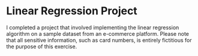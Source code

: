 # Linear Regression Project
I completed a project that involved implementing the linear regression algorithm on a sample dataset from an e-commerce platform. Please note that all sensitive information, such as card numbers, is entirely fictitious for the purpose of this exercise.
